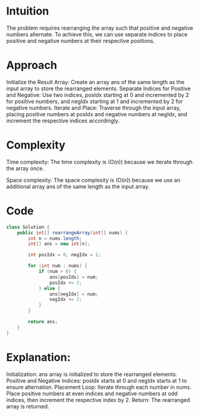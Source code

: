 # Intuition
The problem requires rearranging the array such that positive and negative numbers alternate. To achieve this, we can use separate indices to place positive and negative numbers at their respective positions.

# Approach
Initialize the Result Array: Create an array ans of the same length as the input array to store the rearranged elements.
Separate Indices for Positive and Negative: Use two indices, posIdx starting at 0 and incremented by 2 for positive numbers, and negIdx starting at 1 and incremented by 2 for negative numbers.
Iterate and Place: Traverse through the input array, placing positive numbers at posIdx and negative numbers at negIdx, and increment the respective indices accordingly.

# Complexity
Time complexity:
The time complexity is (O(n)) because we iterate through the array once.

Space complexity:
The space complexity is (O(n)) because we use an additional array ans of the same length as the input array.

# Code

```java
class Solution {
    public int[] rearrangeArray(int[] nums) {
        int n = nums.length;
        int[] ans = new int[n];

        int posIdx = 0, negIdx = 1;

        for (int num : nums) {
            if (num > 0) {
                ans[posIdx] = num;
                posIdx += 2;
            } else {
                ans[negIdx] = num;
                negIdx += 2;
            }
        }

        return ans;
    }
}
```

# Explanation:
Initialization: ans array is initialized to store the rearranged elements.
Positive and Negative Indices: posIdx starts at 0 and negIdx starts at 1 to ensure alternation.
Placement Loop: Iterate through each number in nums. Place positive numbers at even indices and negative numbers at odd indices, then increment the respective index by 2.
Return: The rearranged array is returned.